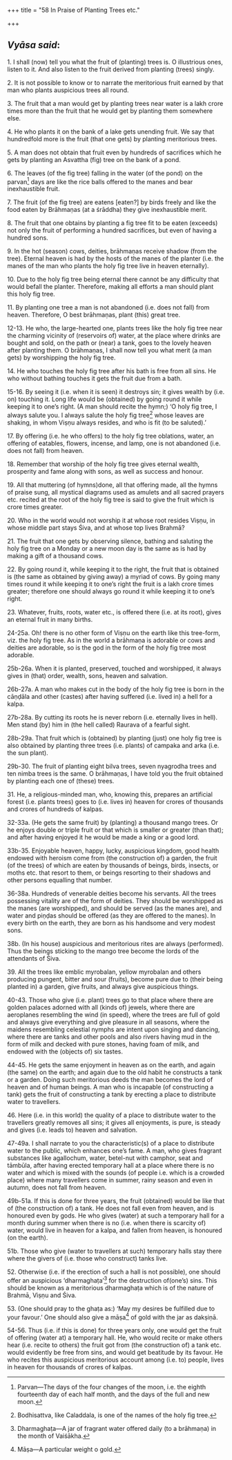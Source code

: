+++
title = "58 In Praise of Planting Trees etc."

+++
 

## *Vyāsa said*:

1\. I shall (now) tell you what the fruit of (planting) trees is. O illustrious ones, listen to it. And also listen to the fruit derived from planting (trees) singly.

2\. It is not possible to know or to narrate the meritorious fruit earned by that man who plants auspicious trees all round.

3\. The fruit that a man would get by planting trees near water is a lakh crore times more than the fruit that he would get by planting them somewhere else.

4\. He who plants it on the bank of a lake gets unending fruit. We say that hundredfold more is the fruit (that one gets) by planting meritorious trees.

5\. A man does not obtain that fruit even by hundreds of sacrifices which he gets by planting an Asvattha (fig) tree on the bank of a pond.

6\. The leaves (of the fig tree) falling in the water (of the pond) on the parvan[^1] days are like the rice balls offered to the manes and bear inexhaustible fruit.

[^1]:  Parvan—The days of the four changes of the moon, i.e. the eighth fourteenth day of each half month, and the days of the full and new moon.

7\. The fruit (of the fig tree) are eatens [eaten?] by birds freely and like the food eaten by Brāhmaṇas (at a śrāddha) they give inexhaustible merit.

8\. The fruit that one obtains by planting a fig tree fit to be eaten (exceeds) not only the fruit of performing a hundred sacrifices, but even of having a hundred sons.

9\. In the hot (season) cows, deities, brāhmaṇas receive shadow (from the tree). Eternal heaven is had by the hosts of the manes of the planter (i.e. the manes of the man who plants the holy fig tree live in heaven eternally).

10\. Due to the holy fig tree being eternal there cannot be any difficulty that would befall the planter. Therefore, making all efforts a man should plant this holy fig tree.

11\. By planting one tree a man is not abandoned (i.e. does not fall) from heaven. Therefore, O best brāhmaṇas, plant (this) great tree.

12-13. He who, the large-hearted one, plants trees like the holy fig tree near the charming vicinity of (reservoirs of) water, at the place where drinks are bought and sold, on the path or (near) a tank, goes to the lovely heaven after planting them. O brāhmaṇas, I shall now tell you what merit (a man gets) by worshipping the holy fig tree.

14\. He who touches the holy fig tree after his bath is free from all sins. He who without bathing touches it gets the fruit due from a bath.

15-16. By seeing it (i.e. when it is seen) it destroys sin; it gives wealth by (i.e. on) touching it. Long life would be (obtained) by going round it while keeping it to one’s right. (A man should recite the hymn;) ‘O holy fig tree, I always salute you. I always salute the holy fig tree[^2] whose leaves are shaking, in whom Viṣṇu always resides, and who is fit (to be saluted).’

[^2]:  Bodhisattva, like Caladdala, is one of the names of the holy fig tree.

17\. By offering (i.e. he who offers) to the holy fig tree oblations, water, an offering of eatables, flowers, incense, and lamp, one is not abandoned (i.e. does not fall) from heaven.

18\. Remember that worship of the holy fig tree gives eternal wealth, prosperity and fame along with sons, as well as success and honour.

19\. All that muttering (of hymns)done, all that offering made, all the hymns of praise sung, all mystical diagrams used as amulets and all sacred prayers etc. recited at the root of the holy fig tree is said to give the fruit which is crore times greater.

20\. Who in the world would not worship it at whose root resides Viṣṇu, in whose middle part stays Śiva, and at whose top lives Brahmā?

21\. The fruit that one gets by observing silence, bathing and saluting the holy fig tree on a Monday or a new moon day is the same as is had by making a gift of a thousand cows.

22\. By going round it, while keeping it to the right, the fruit that is obtained is (the same as obtained by giving away) a myriad of cows. By going many times round it while keeping it to one’s right the fruit is a lakh crore times greater; therefore one should always go round it while keeping it to one’s right.

23\. Whatever, fruits, roots, water etc., is offered there (i.e. at its root), gives an eternal fruit in many births.

24-25a. Oh! there is no other form of Viṣṇu on the earth like this tree-form, viz. the holy fig tree. As in the world a brāhmaṇa is adorable or cows and deities are adorable, so is the god in the form of the holy fig tree most adorable.

25b-26a. When it is planted, preserved, touched and worshipped, it always gives in (that) order, wealth, sons, heaven and salvation.

26b-27a. A man who makes cut in the body of the holy fig tree is born in the cāṇḍāla and other (castes) after having suffered (i.e. lived in) a hell for a kalpa.

27b-28a. By cutting its roots he is never reborn (i.e. eternally lives in hell). Men stand (by) him in (the hell called) Raurava of a fearful sight.

28b-29a. That fruit which is (obtained) by planting (just) one holy fig tree is also obtained by planting three trees (i.e. plants) of campaka and arka (i.e. the sun plant).

29b-30. The fruit of planting eight bilva trees, seven nyagrodha trees and ten nimba trees is the same. O brāhmaṇas, I have told you the fruit obtained by planting each one of (these) trees.

31\. He, a religious-minded man, who, knowing this, prepares an artificial forest (i.e. plants trees) goes to (i.e. lives in) heaven for crores of thousands and crores of hundreds of kalpas.

32-33a. (He gets the same fruit) by (planting) a thousand mango trees. Or he enjoys double or triple fruit or that which is smaller or greater (than that); and after having enjoyed it he would be made a king or a good lord.

33b-35. Enjoyable heaven, happy, lucky, auspicious kingdom, good health endowed with heroism come from (the construction of) a garden, the fruit (of the trees) of which are eaten by thousands of beings, birds, insects, or moths etc. that resort to them, or beings resorting to their shadows and other persons equalling that number.

36-38a. Hundreds of venerable deities become his servants. All the trees possessing vitality are of the form of deities. They should be worshipped as the manes (are worshipped), and should be served (as the manes are), and water and piṇḍas should be offered (as they are offered to the manes). In every birth on the earth, they are born as his handsome and very modest sons.

38b. (In his house) auspicious and meritorious rites are always (performed). Thus the beings sticking to the mango tree become the lords of the attendants of Śiva.

39\. All the trees like emblic myrobalan, yellow myrobalan and others producing pungent, bitter and sour (fruits), become pure due to (their being planted in) a garden, give fruits, and always give auspicious things.

40-43. Those who give (i.e. plant) trees go to that place where there are golden palaces adorned with all (kinds of) jewels, where there are aeroplanes resembling the wind (in speed), where the trees are full of gold and always give everything and give pleasure in all seasons, where the maidens resembling celestial nymphs are intent upon singing and dancing, where there are tanks and other pools and also rivers having mud in the form of milk and decked with pure stones, having foam of milk, and endowed with the (objects of) six tastes.

44-45. He gets the same enjoyment in heaven as on the earth, and again (the same) on the earth; and again due to the old habit he constructs a tank or a garden. Doing such meritorious deeds the man becomes the lord of heaven and of human beings. A man who is incapable (of constructing a tank) gets the fruit of constructing a tank by erecting a place to distribute water to travellers.

46\. Here (i.e. in this world) the quality of a place to distribute water to the travellers greatly removes all sins; it gives all enjoyments, is pure, is steady and gives (i.e. leads to) heaven and salvation.

47-49a. I shall narrate to you the characteristic(s) of a place to distribute water to the public, which enhances one’s fame. A man, who gives fragrant substances like agallochum, water, betel-nut with camphor, seat and tāmbūla, after having erected temporary hall at a place where there is no water and which is mixed with the sounds (of people i.e. which is a crowded place) where many travellers come in summer, rainy season and even in autumn, does not fall from heaven.

49b-51a. If this is done for three years, the fruit (obtained) would be like that of (the construction of) a tank. He does not fall even from heaven, and is honoured even by gods. He who gives (water) at such a temporary hall for a month during summer when there is no (i.e. when there is scarcity of) water, would live in heaven for a kalpa, and fallen from heaven, is honoured (on the earth).

51b. Those who give (water to travellers at such) temporary halls stay there where the givers of (i.e. those who construct) tanks live.

52\. Otherwise (i.e. if the erection of such a hall is not possible), one should offer an auspicious ‘dharmaghaṭa’[^3] for the destruction of(one’s) sins. This should be known as a meritorious dharmaghaṭa which is of the nature of Brahmā, Viṣṇu and Śiva.

[^3]:  Dharmaghaṭa—A jar of fragrant water offered daily (to a brāhmaṇa) in the month of Vaiśākha.

53\. (One should pray to the ghaṭa as:) ‘May my desires be fulfilled due to your favour.’ One should also give a māṣa[^4] of gold with the jar as dakṣiṇā.

[^4]:  Māṣa—A particular weight o gold.

54-56. Thus (i.e. if this is done) for three years only, one would get the fruit of offering (water at) a temporary hall. He, who would recite or make others hear (i.e. recite to others) the fruit got from (the construction of) a tank etc. would evidently be free from sins, and would get beatitude by its favour. He who recites this auspicious meritorious account among (i.e. to) people, lives in heaven for thousands of crores of kalpas.






